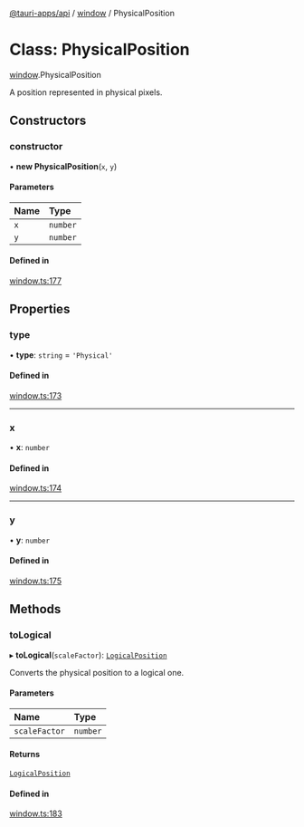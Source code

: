 [@tauri-apps/api](../README.md) / [window](../modules/window.md) / PhysicalPosition

# Class: PhysicalPosition

[window](../modules/window.md).PhysicalPosition

A position represented in physical pixels.

## Constructors

### constructor

• **new PhysicalPosition**(`x`, `y`)

#### Parameters

| Name | Type |
| :------ | :------ |
| `x` | `number` |
| `y` | `number` |

#### Defined in

[window.ts:177](https://github.com/tauri-apps/tauri/blob/787ea09/tooling/api/src/window.ts#L177)

## Properties

### type

• **type**: `string` = `'Physical'`

#### Defined in

[window.ts:173](https://github.com/tauri-apps/tauri/blob/787ea09/tooling/api/src/window.ts#L173)

___

### x

• **x**: `number`

#### Defined in

[window.ts:174](https://github.com/tauri-apps/tauri/blob/787ea09/tooling/api/src/window.ts#L174)

___

### y

• **y**: `number`

#### Defined in

[window.ts:175](https://github.com/tauri-apps/tauri/blob/787ea09/tooling/api/src/window.ts#L175)

## Methods

### toLogical

▸ **toLogical**(`scaleFactor`): [`LogicalPosition`](window.LogicalPosition.md)

Converts the physical position to a logical one.

#### Parameters

| Name | Type |
| :------ | :------ |
| `scaleFactor` | `number` |

#### Returns

[`LogicalPosition`](window.LogicalPosition.md)

#### Defined in

[window.ts:183](https://github.com/tauri-apps/tauri/blob/787ea09/tooling/api/src/window.ts#L183)
